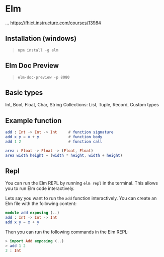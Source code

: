 # Elm
...
https://fhict.instructure.com/courses/13984


## Installation (windows)
> `npm install -g elm`

## Elm Doc Preview
> `elm-doc-preview -p 8080`

## Basic types
Int, Bool, Float, Char, String
Collections: List, Tuple, Record,
Custom types

## Example function
```elm
add : Int -> Int -> Int     # function signature
add x y = x + y             # function body
add 1 2                     # function call
```

```elm
area : Float -> Float -> (Float, Float)
area width height = (width * height, width + height)
```

## Repl
You can run the Elm REPL by running `elm repl` in the terminal.
This allows you to run Elm code interactively.

Lets say you want to run the `add` function interactively. You can create an Elm file with the following content:
```elm
module add exposing (..)
add : Int -> Int -> Int
add x y = x + y
```

Then you can run the following commands in the Elm REPL:
```elm
> import Add exposing (..)
> add 1 2
3 : Int
```